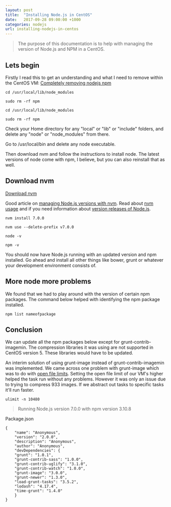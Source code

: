 ```yaml
---
layout: post
title:  "Installing Node.js in CentOS"
date:   2017-09-28 09:00:00 +1000
categories: nodejs
url: installing-nodejs-in-centos
---
```


<blockquote class="blockquote">
The purpose of this documentation is to help with managing the version of Node.js and NPM in a CentOS.
</blockquote>

## Lets begin

Firstly I read this to get an understanding and what I need to remove within the CentOS VM: <a href="https://hungred.com/how-to/completely-removing-nodejs-npm/" target="blank">Completely removing nodejs npm</a>

```
cd /usr/local/lib/node_modules
```

```
sudo rm -rf npm
```

```
cd /usr/local/lib/node_modules
```

```
sudo rm -rf npm
```

Check your Home directory for any "local" or "lib" or "include" folders, and delete any "node" or "node_modules" from there.

Go to /usr/local/bin and delete any node executable.

Then download nvm and follow the instructions to install node. The latest versions of node come with npm, I believe, but you can also reinstall that as well.

## Download nvm

<a href="https://github.com/creationix/nvm/blob/master/README.md" target="blank">Download nvm</a>

Good article on <a href="https://davidwalsh.name/nvm" target="blank">managing Node.js versions with nvm</a>. Read about <a href="https://github.com/creationix/nvm/blob/master/README.md#usage" target="blank">nvm usage</a> and if you need information about <a href="https://nodejs.org/en/download/releases/" target="blank">version releases of Node.js</a>.

```
nvm install 7.0.0
```

```
nvm use --delete-prefix v7.0.0
```

```
node -v
```

```
npm -v
```

You should now have Node.js running with an updated version and npm installed. Go ahead and install all other things like bower, grunt or whatever your development environment consists of.

## More node more problems

We found that we had to play around with the version of certain npm packages. The command below helped with identifying the npm package installed.

```
npm list nameofpackage
```

## Conclusion

We can update all the npm packages below except for grunt-contrib-imagemin. The compression libraries it was using are not supported in CentOS version 5. These libraries would have to be updated.

An interim solution of using grunt-image instead of grunt-contrib-imagemin was implemented. We came across one problem with grunt-image which was to do with <a href="https://github.com/gruntjs/grunt-contrib-copy/issues/21">open file limits</a>. Setting the open file limit of our VM's higher helped the task run without any problems. However it was only an issue due to trying to compress 933 images. If we abstract out tasks to specific tasks it'll run faster. 

```
ulimit -n 10480
```

> Running Node.js version 7.0.0 with npm version 3.10.8

Package.json

```
{
    "name": "Anonymous",
    "version": "2.0.0",
    "description": "Anonymous",
    "author": "Anonymous",
    "devDependencies": {
    "grunt": "1.0.1",
    "grunt-contrib-sass": "1.0.0",
    "grunt-contrib-uglify": "3.1.0",
    "grunt-contrib-watch": "1.0.0",
    "grunt-image": "3.0.0",
    "grunt-newer": "1.3.0",
    "load-grunt-tasks": "3.5.2",
    "lodash": "4.17.4",
    "time-grunt": "1.4.0"
    }
}
```
